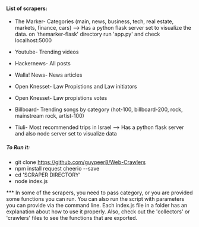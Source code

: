 #### List of scrapers:

* The Marker- Categories (main, news, business, tech, real estate, markets, finance, cars) --> Has a python flask server set to visualize the data. on 'themarker-flask' directory run 'app.py' and check localhost:5000

* Youtube- Trending videos

* Hackernews- All posts

* Walla! News- News articles

* Open Knesset- Law Propistions and Law initiators

* Open Knesset- Law propistions votes

* Billboard- Trending songs by category (hot-100, billboard-200, rock, mainstream rock, artist-100)

* Tiuli- Most recommended trips in Israel --> Has a python flask server and also node server set to visualize data

##### To Run it:

* git clone https://github.com/guypeer8/Web-Crawlers
* npm install request cheerio --save
* cd 'SCRAPER DIRECTORY'
* node index.js

*** In some of the scrapers, you need to pass category, or you are provided some functions you can run.
   You can also run the script with parameters you can provide via the command line. Each index.js file 
   in a folder has an explanation about how to use it properly.
   Also, check out the 'collectors' or 'crawlers' files to see the functions that are exported.
